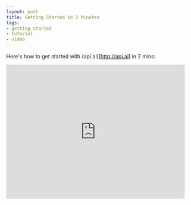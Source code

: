 ```yaml
---
layout: post
title: Getting Started in 2 Minutes
tags:
- getting started
- tutorial
- video
---
```


Here's how to get started with (api.ai)[http://api.ai]  in 2 mins:

<iframe width="480" height="360" src="http://www.youtube.com/embed/X9F17MWKnu4" frameborder="0" allowfullscreen="1"> </iframe> 

